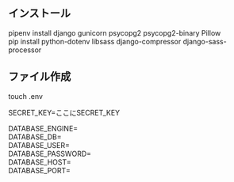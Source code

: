## インストール  
pipenv install django gunicorn psycopg2 psycopg2-binary Pillow  
pip install python-dotenv libsass django-compressor django-sass-processor

## ファイル作成  
touch .env  

SECRET_KEY=ここにSECRET_KEY  

DATABASE_ENGINE=  
DATABASE_DB=  
DATABASE_USER=  
DATABASE_PASSWORD=  
DATABASE_HOST=  
DATABASE_PORT=  


<!-- 
単体テスト実行
python manage.py test app.test


 -->